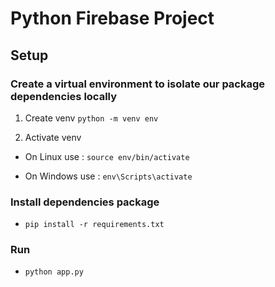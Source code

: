 # Python Firebase Project

## Setup

### Create a virtual environment to isolate our package dependencies locally

1. Create venv
   `python -m venv env`

2. Activate venv

- On Linux use :
  `source env/bin/activate`

- On Windows use :
  `env\Scripts\activate`

### Install dependencies package

- `pip install -r requirements.txt`

### Run

- `python app.py`
